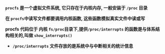**`procfs`  是一个虚拟文件系统, 它只存在于内核内存, 一般安装于 `/proc` 目录**

**在 `procfs`中读写文件都要调用内核函数, 这些函数模拟真实文件中读或写** 

**procfs 代码位于 内核 `fs/proc`目录下,提供`/proc/interrupts` 的函数是与体系结构相关的,叫做 `show_interrupts()`**



- **`/proc/interrupts` 文件存放的是系统中与中断相关的统计信息**













